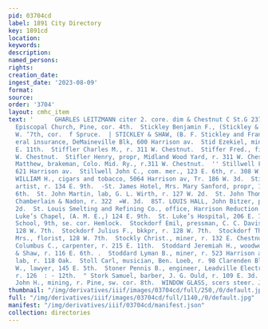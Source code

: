```yaml
---
pid: 03704cd
label: 1891 City Directory
key: 1891cd
location: 
keywords: 
description: 
named_persons: 
rights: 
creation_date: 
ingest_date: '2023-08-09'
format: 
source: 
order: '3704'
layout: cmhc_item
text: '      GHARLES LEITZMANN citer 2. core. dim & Chestnut C St.G 237 STO  St. George’s
  Episcopal Church, Pine, cor. 4th.  Stickley Benjamin F., (Stickley & Shaw,) r. 301
  W. ‘7th, cor.  f Spruce.  | STICKLEY & SHAW, (B. F. Stickley and Frank Shaw,) gen-
  eral insurance, DeMaineville Blk, 600 Harrison av.  Stid Ezekiel, miner, r. 2254
  E. 11th.  Stiffler Charles M., r. 311 W. Chestnut.  Stiffer Fred., fireman, r. 311
  W. Chestnut.  Stifler Henry, propr, Midland Wood Yard, r. 311 W. Chestnut.  Stifler
  Matthew, brakeman, Colo. Mid. Ry., r.311 W. Chestnut.  '' Stillwell Frank M., r.
  621 Harrison av.  Stillwell John C., com. mer., 123 E. 6th, r. 308 W. 8th.  STIMBLE
  WILLIAM H., cigars and tobacco, 5064 Harrison av, Tr. 186 W. 3d.  Stisser Wrederick,
  artist, r. 134 E. 9th.  -St. James Hotel, Mrs. Mary Sanford, propr, 139 to 141 E.
  6th.  St. John Martin, lab, G. L. Wirth, r. 127 W. 2d.  St. John Thomas W., horseshoer,
  Chamberlain & Nadon, r. 322  =W. 3d.  8ST. LOUIS HALL, John Bitzer, propr, 124 W.
  2d.  St. Louis Smelting and Refining Co., office, Harrison Reduction W orks.  St.
  Luke’s Chapel, (A. M. E.,) 124 E. 9th.  St. Luke’s Hospital, 206 E. 7th.  St. Mary’s
  School, 9th, se. cor. Hemlock.  Stockdorf Emil, pressman, C. C. Davis & Co., r.
  128 W. 7th.  Stockdorf Julius F., bkkpr, r. 128 W. 7th.  Stockdorf Thusnelda C.
  Mrs., florist, 128 W. 7th.  Stockly Christ., miner, r. 132 E. Chestnut.  Stockton
  Columbus C., carpenter, r. 215 E. 11th.  Stoddard Jeremiah H., woodworker, Bonner
  & Shaw, r. 116 E. 6th. .  Stoddard Lyman B., miner, r. 523 Harrison av.  Stoke Joseph,
  lab, r. 118 Oak.  Stoll Carl, musician, Ben. Loeb, r. 98 Clarenden Blk.  Stone Amherst
  W., lawyer, 145 E. 5th.  Stoner Pennis B., engineer, Leadville Electric Light Co.,
  r. 126  : - 12th.  " Stork Samuel, barber, J. G. Ould, r. 109 E. 3d.  Stotesbury
  John H., mining, r. Pine, sw. cor. 8th.  WINDOW GLASS, scers steer. J, J, QUINN    '
thumbnail: "/img/derivatives/iiif/images/03704cd/full/250,/0/default.jpg"
full: "/img/derivatives/iiif/images/03704cd/full/1140,/0/default.jpg"
manifest: "/img/derivatives/iiif/03704cd/manifest.json"
collection: directories
---
```

